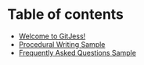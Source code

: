 # Table of contents

* [Welcome to GitJess!](README.md)
* [Procedural Writing Sample](procedure.md)
* [Frequently Asked Questions Sample](frequently-asked-questions-sample.md)
